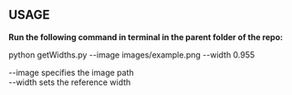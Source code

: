 ## **USAGE**

**Run the following command in terminal in the parent folder of the repo:**

python getWidths.py --image images/example.png --width 0.955

--image specifies the image path <br />
--width sets the reference width

